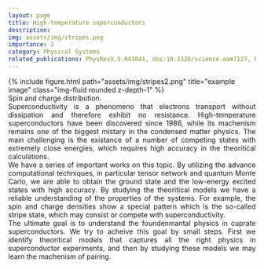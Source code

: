 ```yaml
---
layout: page
title: High-temperature superconductors
description: 
img: assets/img/stripes.png
importance: 1
category: Physical Systems
related_publications: PhysRevX.5.041041, doi:10.1126/science.aam7127, PhysRevB.102.041106, PhysRevX.10.031016
---
```


<div class="row">
    <div class="col-sm mt-3 mt-md-0">
        {% include figure.html path="assets/img/stripes2.png" title="example image" class="img-fluid rounded z-depth-1" %}
    </div>
</div>
<div class="caption">
    Spin and charge distribution.
</div>


<div style="text-align: justify">
Superconductivity is a phenomeno that electrons transport without dissipation and therefore exhibit no resistance. 
High-temperature superconductors have been discovered since 1986, while its machenism remains one of the biggest mistary in the condensed matter physics.
The main challenging is the existance of a number of competing states with extremely close energies, which requires high accuracy in the theoritical calculations.
</div>


<div style="text-align: justify">
We have a series of important works on this topic. By utilizing the advance computational techniques, in particular tensor network and quantum Monte Carlo, we are able to obtain the ground state and the low-energy excited states with high accuracy. By studying the theoritical models we have a reliable understanding of the properties of the systems. For example, the spin and charge densities show a special pattern which is the so-called stripe state, which may consist or compete with superconductivity.
</div>


<div style="text-align: justify">
The ultimate goal is to understand the foundenmantal physics in cuprate superconductors. We try to acheive this goal by small steps. First we identify theoritical models that captures all the right physics in superconductor experiments, and then by studying these models we may learn the machenism of pairing.
</div>
